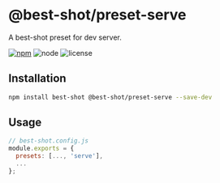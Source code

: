 # @best-shot/preset-serve

A best-shot preset for dev server.

[url]: https://www.npmjs.com/package/@best-shot/preset-serve

[![npm](https://img.shields.io/npm/v/@best-shot/preset-serve.svg?style=flat-square&logo=npm)][url]
![node](https://img.shields.io/node/v/@best-shot/preset-serve.svg?style=flat-square&colorB=green)
![license](https://img.shields.io/npm/l/@best-shot/preset-serve.svg?style=flat-square&colorB=blue)

## Installation

```bash
npm install best-shot @best-shot/preset-serve --save-dev
```

## Usage

```js
// best-shot.config.js
module.exports = {
  presets: [..., 'serve'],
  ...
};
```
